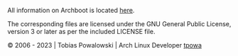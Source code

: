 All information on Archboot is located [here](https://archboot.com).

The corresponding files are licensed under the GNU General Public License, version 3 or later 
as per the included LICENSE file.

&#169; 2006 - 2023 | Tobias Powalowski | Arch Linux Developer [tpowa](mailto:<tpowa@archlinux.org>)
